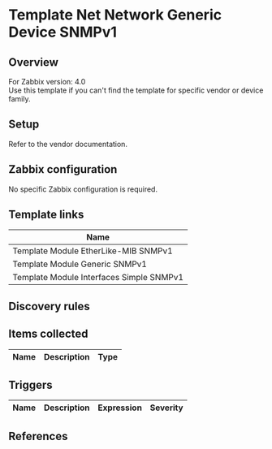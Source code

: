 
# Template Net Network Generic Device SNMPv1

## Overview

For Zabbix version: 4.0  
Use this template if you can't find the template for specific vendor or device family.

## Setup

Refer to the vendor documentation.

## Zabbix configuration

No specific Zabbix configuration is required.


## Template links

|Name|
|----|
|Template Module EtherLike-MIB SNMPv1|
|Template Module Generic SNMPv1|
|Template Module Interfaces Simple SNMPv1|

## Discovery rules


## Items collected

|Name|Description|Type|
|----|-----------|----|


## Triggers

|Name|Description|Expression|Severity|
|----|-----------|----|----|

## References


